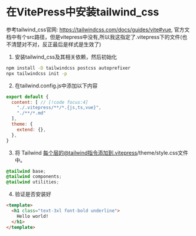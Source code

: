 # 在VitePress中安装tailwind_css

参考tailwind_css官网: https://tailwindcss.com/docs/guides/vite#vue, 官方文档中有个src路径，但是vitepress中没有,所以我这指定了.vitepress下的文件(也不清楚对不对，反正最后是样式是生效了)

1. 安装tailwind_css及其相关依赖，然后初始化

```bash
npm install -D tailwindcss postcss autoprefixer
npx tailwindcss init -p
```

2. 在tailwind.config.js中添加以下内容

```js
export default {
  content: [ // [!code focus:4]
    "./.vitepress/**/*.{js,ts,vue}",
    "./**/*.md"
  ],
  theme: {
    extend: {},
  },
}
```

3.  将 Tailwind 每个层的@tailwind指令添加到.vitepress/theme/style.css文件中。

```css
@tailwind base;
@tailwind components;
@tailwind utilities;
```

4. 验证是否安装好

```html
<template>
  <h1 class="text-3xl font-bold underline">
    Hello world!
  </h1>
</template>
```



